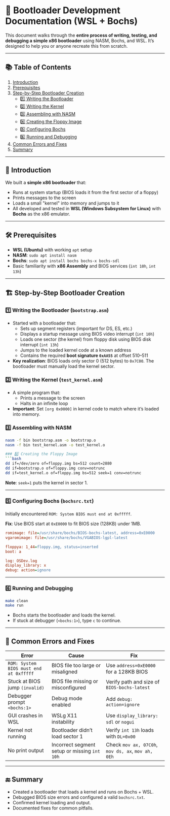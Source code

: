 # 📝 Bootloader Development Documentation (WSL + Bochs)

This document walks through the **entire process of writing, testing, and debugging a simple x86 bootloader** using NASM, Bochs, and WSL. It’s designed to help you or anyone recreate this from scratch.

---

## 📚 Table of Contents
1. [Introduction](#introduction)
2. [Prerequisites](#prerequisites)
3. [Step-by-Step Bootloader Creation](#step-by-step-bootloader-creation)
   - [1️⃣ Writing the Bootloader](#1-writing-the-bootloader)
   - [2️⃣ Writing the Kernel](#2-writing-the-kernel)
   - [3️⃣ Assembling with NASM](#3-assembling-with-nasm)
   - [4️⃣ Creating the Floppy Image](#4-creating-the-floppy-image)
   - [5️⃣ Configuring Bochs](#5-configuring-bochs)
   - [6️⃣ Running and Debugging](#6-running-and-debugging)
4. [Common Errors and Fixes](#common-errors-and-fixes)
5. [Summary](#summary)

---

## 📖 Introduction
We built a **simple x86 bootloader** that:
- Runs at system startup (BIOS loads it from the first sector of a floppy)
- Prints messages to the screen
- Loads a small "kernel" into memory and jumps to it
- All developed and tested in **WSL (Windows Subsystem for Linux)** with **Bochs** as the x86 emulator.

---

## 🛠️ Prerequisites
- **WSL (Ubuntu)** with working `apt` setup
- **NASM**: `sudo apt install nasm`
- **Bochs**: `sudo apt install bochs bochs-x bochs-sdl`
- Basic familiarity with **x86 Assembly** and BIOS services (`int 10h`, `int 13h`)

---

## 🏗️ Step-by-Step Bootloader Creation

### 1️⃣ Writing the Bootloader (`bootstrap.asm`)
- Started with a bootloader that:
  - Sets up segment registers (important for DS, ES, etc.)
  - Displays a startup message using BIOS video interrupt (`int 10h`)
  - Loads one sector (the kernel) from floppy disk using BIOS disk interrupt (`int 13h`)
  - Jumps to the loaded kernel code at a known address
  - Contains the required **boot signature `0xAA55`** at offset 510–511
- **Key realization**: BIOS loads only sector 0 (512 bytes) to `0x7C00`. The bootloader must manually load the kernel sector.

### 2️⃣ Writing the Kernel (`test_kernel.asm`)
- A simple program that:
  - Prints a message to the screen
  - Halts in an infinite loop
- **Important**: Set `[org 0x0000]` in kernel code to match where it’s loaded into memory.

### 3️⃣ Assembling with NASM
```bash
nasm -f bin bootstrap.asm -o bootstrap.o
nasm -f bin test_kernel.asm -o test_kernel.o

### 4️⃣ Creating the Floppy Image
```bash
dd if=/dev/zero of=floppy.img bs=512 count=2880
dd if=bootstrap.o of=floppy.img conv=notrunc
dd if=test_kernel.o of=floppy.img bs=512 seek=1 conv=notrunc
```
**Note**: `seek=1` puts the kernel in sector 1.

---

### 5️⃣ Configuring Bochs (`bochsrc.txt`)
Initially encountered `ROM: System BIOS must end at 0xfffff`.

**Fix**: Use BIOS start at `0xE0000` to fit BIOS size (128KB) under 1MB.

```ini
romimage: file=/usr/share/bochs/BIOS-bochs-latest, address=0xE0000
vgaromimage: file=/usr/share/bochs/VGABIOS-lgpl-latest

floppya: 1_44=floppy.img, status=inserted
boot: a

log: OSDev.log
display_library: x
debug: action=ignore
```

---

### 6️⃣ Running and Debugging
```bash
make clean
make run
```
- Bochs starts the bootloader and loads the kernel.
- If stuck at debugger (`<bochs:1>`), type `c` to continue.

---

## 🚨 Common Errors and Fixes

| Error | Cause | Fix |
|-------|-------|-----|
| `ROM: System BIOS must end at 0xfffff` | BIOS file too large or misaligned | Use `address=0xE0000` for a 128KB BIOS |
| Stuck at BIOS jump `(invalid)` | BIOS file missing or misconfigured | Verify path and size of `BIOS-bochs-latest` |
| Debugger prompt `<bochs:1>` | Debug mode enabled | Add `debug: action=ignore` |
| GUI crashes in WSL | WSLg X11 instability | Use `display_library: sdl` or `nogui` |
| Kernel not running | Bootloader didn’t load sector 1 | Verify `int 13h` loads with `DL=0x00` |
| No print output | Incorrect segment setup or missing `int 10h` | Check `mov ax, 07C0h`, `mov ds, ax`, `mov ah, 0Eh` |

---

## 🔚 Summary
- Created a bootloader that loads a kernel and runs on Bochs + WSL.
- Debugged BIOS size errors and configured a valid `bochsrc.txt`.
- Confirmed kernel loading and output.
- Documented fixes for common pitfalls.

